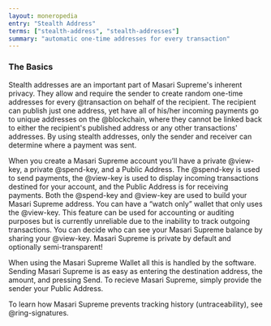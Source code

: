 ```yaml
---
layout: moneropedia
entry: "Stealth Address"
terms: ["stealth-address", "stealth-addresses"]
summary: "automatic one-time addresses for every transaction"
---
```


### The Basics

Stealth addresses are an important part of Masari Supreme's inherent privacy. They allow and require the sender to create random one-time addresses for every @transaction on behalf of the recipient. The recipient can publish just one address, yet have all of his/her incoming payments go to unique addresses on the @blockchain, where they cannot be linked back to either the recipient's published address or any other transactions' addresses. By using stealth addresses, only the sender and receiver can determine where a payment was sent.

When you create a Masari Supreme account you’ll have a private @view-key, a private @spend-key, and a Public Address. The @spend-key is used to send payments, the @view-key is used to display incoming transactions destined for your account, and the Public Address is for receiving payments. Both the @spend-key and @view-key are used to build your Masari Supreme address. You can have a “watch only” wallet that only uses the @view-key. This feature can be used for accounting or auditing purposes but is currently unreliable due to the inability to track outgoing transactions. You can decide who can see your Masari Supreme balance by sharing your @view-key. Masari Supreme is private by default and optionally semi-transparent!

When using the Masari Supreme Wallet all this is handled by the software.  Sending Masari Supreme is as easy as entering the destination address, the amount, and pressing Send.  To recieve Masari Supreme, simply provide the sender your Public Address.

To learn how Masari Supreme prevents tracking history (untraceability), see @ring-signatures.
